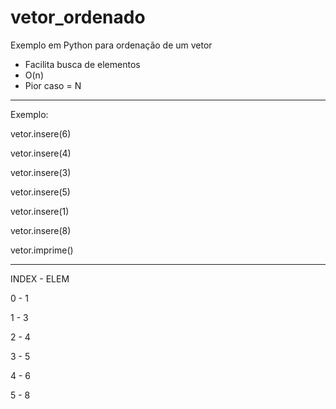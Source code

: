# vetor_ordenado
Exemplo em Python para ordenação de um vetor

- Facilita busca de elementos
- O(n)
- Pior caso = N

----

Exemplo:

vetor.insere(6) 

vetor.insere(4)

vetor.insere(3)

vetor.insere(5)

vetor.insere(1)

vetor.insere(8)

vetor.imprime()

-----

INDEX - ELEM

0  -  1

1  -  3

2  -  4

3  -  5

4  -  6

5  -  8